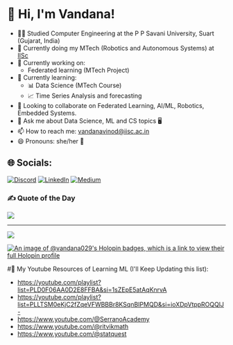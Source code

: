 # 👋 Hi, I'm Vandana!
- 👩‍💻 Studied Computer Engineering at the P P Savani University, Suart (Gujarat, India)<br>
- 🤖 Currently doing my MTech (Robotics and Autonomous Systems) at [IISc](https://en.wikipedia.org/wiki/Indian_Institute_of_Science)<br>
- 🔭 Currently working on:<br>
  - Federated learning (MTech Project)<br>
- 🌱 Currently learning:<br>
  - 📊 Data Science (MTech Course)<br>
  - 📈 Time Series Analysis and forecasting <br>
- 👯 Looking to collaborate on Federated Learning, AI/ML, Robotics, Embedded Systems.<br>
- 💬 Ask me about Data Science, ML and CS topics 🖥️<br>
- 📫 How to reach me: vandanavinod@iisc.ac.in<br>
- 😄 Pronouns: she/her 👧


## 🌐 Socials:
[![Discord](https://img.shields.io/badge/Discord-%237289DA.svg?logo=discord&logoColor=white)](https://discord.gg/https://discord.gg/JdAgVe6W) [![LinkedIn](https://img.shields.io/badge/LinkedIn-%230077B5.svg?logo=linkedin&logoColor=white)](https://linkedin.com/in/vandana-mourya) [![Medium](https://img.shields.io/badge/Medium-12100E?logo=medium&logoColor=white)](https://medium.com/@vandanamaurya0729) 

<!--- # 💻 Tech Stack:
![AssemblyScript](https://img.shields.io/badge/assembly%20script-%23000000.svg?style=for-the-badge&logo=assemblyscript&logoColor=white) ![C](https://img.shields.io/badge/c-%2300599C.svg?style=for-the-badge&logo=c&logoColor=white) ![C++](https://img.shields.io/badge/c++-%2300599C.svg?style=for-the-badge&logo=c%2B%2B&logoColor=white) ![CSS3](https://img.shields.io/badge/css3-%231572B6.svg?style=for-the-badge&logo=css3&logoColor=white) ![Java](https://img.shields.io/badge/java-%23ED8B00.svg?style=for-the-badge&logo=openjdk&logoColor=white) ![HTML5](https://img.shields.io/badge/html5-%23E34F26.svg?style=for-the-badge&logo=html5&logoColor=white) ![JavaScript](https://img.shields.io/badge/javascript-%23323330.svg?style=for-the-badge&logo=javascript&logoColor=%23F7DF1E) ![PHP](https://img.shields.io/badge/php-%23777BB4.svg?style=for-the-badge&logo=php&logoColor=white) ![Python](https://img.shields.io/badge/python-3670A0?style=for-the-badge&logo=python&logoColor=ffdd54) ![Bash Script](https://img.shields.io/badge/bash_script-%23121011.svg?style=for-the-badge&logo=gnu-bash&logoColor=white) ![Solidity](https://img.shields.io/badge/Solidity-%23363636.svg?style=for-the-badge&logo=solidity&logoColor=white) ![Anaconda](https://img.shields.io/badge/Anaconda-%2344A833.svg?style=for-the-badge&logo=anaconda&logoColor=white) ![ROS](https://img.shields.io/badge/ros-%230A0FF9.svg?style=for-the-badge&logo=ros&logoColor=white) ![Streamlit](https://img.shields.io/badge/Streamlit-%23FE4B4B.svg?style=for-the-badge&logo=streamlit&logoColor=white) ![Canva](https://img.shields.io/badge/Canva-%2300C4CC.svg?style=for-the-badge&logo=Canva&logoColor=white) ![Keras](https://img.shields.io/badge/Keras-%23D00000.svg?style=for-the-badge&logo=Keras&logoColor=white) ![Matplotlib](https://img.shields.io/badge/Matplotlib-%23ffffff.svg?style=for-the-badge&logo=Matplotlib&logoColor=black) ![NumPy](https://img.shields.io/badge/numpy-%23013243.svg?style=for-the-badge&logo=numpy&logoColor=white) ![Pandas](https://img.shields.io/badge/pandas-%23150458.svg?style=for-the-badge&logo=pandas&logoColor=white) ![PyTorch](https://img.shields.io/badge/PyTorch-%23EE4C2C.svg?style=for-the-badge&logo=PyTorch&logoColor=white) ![scikit-learn](https://img.shields.io/badge/scikit--learn-%23F7931E.svg?style=for-the-badge&logo=scikit-learn&logoColor=white) ![TensorFlow](https://img.shields.io/badge/TensorFlow-%23FF6F00.svg?style=for-the-badge&logo=TensorFlow&logoColor=white) ![Plotly](https://img.shields.io/badge/Plotly-%233F4F75.svg?style=for-the-badge&logo=plotly&logoColor=white) ![mlflow](https://img.shields.io/badge/mlflow-%23d9ead3.svg?style=for-the-badge&logo=numpy&logoColor=blue) ![Git](https://img.shields.io/badge/git-%23F05033.svg?style=for-the-badge&logo=git&logoColor=white) ![GitHub](https://img.shields.io/badge/github-%23121011.svg?style=for-the-badge&logo=github&logoColor=white) ![Notion](https://img.shields.io/badge/Notion-%23000000.svg?style=for-the-badge&logo=notion&logoColor=white) ![CMake](https://img.shields.io/badge/CMake-%23008FBA.svg?style=for-the-badge&logo=cmake&logoColor=white) ![Docker](https://img.shields.io/badge/docker-%230db7ed.svg?style=for-the-badge&logo=docker&logoColor=white) ![Arduino](https://img.shields.io/badge/-Arduino-00979D?style=for-the-badge&logo=Arduino&logoColor=white) --->

<!---
# 📊 GitHub Stats:
![](https://github-readme-stats.vercel.app/api?username=Vandana029&theme=radical&hide_border=false&include_all_commits=true&count_private=true)<br/> --->

<!--- ![](https://github-readme-stats.vercel.app/api?username=Vandana029&theme=dark&hide_border=false&include_all_commits=false&count_private=false)<br/> --->

<!---
![](https://github-readme-streak-stats.herokuapp.com/?user=Vandana029&theme=dark&hide_border=false)<br/>
![](https://github-readme-stats.vercel.app/api/top-langs/?username=Vandana029&theme=dark&hide_border=false&include_all_commits=false&count_private=false&layout=compact) --->

<!---
## 🏆 GitHub Trophies
![](https://github-profile-trophy.vercel.app/?username=Vandana029&theme=radical&no-frame=false&no-bg=true&margin-w=4) --->

### ✍️ Quote of the Day
![](https://quotes-github-readme.vercel.app/api?type=horizontal&theme=radical)

<!---
### 🔝 Top Contributed Repo
![](https://github-contributor-stats.vercel.app/api?username=Vandana029&limit=5&theme=dark&combine_all_yearly_contributions=true) --->

---
[![](https://visitcount.itsvg.in/api?id=Vandana029&icon=0&color=0)](https://visitcount.itsvg.in)

<!-- Proudly created with GPRM ( https://gprm.itsvg.in ) -->

[![An image of @vandana029's Holopin badges, which is a link to view their full Holopin profile](https://holopin.me/vandana029)](https://holopin.io/@vandana029)

#📝 My Youtube Resources of Learning ML (I'll Keep Updating this list):
- https://youtube.com/playlist?list=PLD0F06AA0D2E8FFBA&si=1sZEpE5atAqKnrvA
- https://youtube.com/playlist?list=PLLTSM0eKjC2fZqeVFWBBBr8KSqnBIPMQD&si=ioXDpVtppROQQlJ-
- https://www.youtube.com/@SerranoAcademy
- https://www.youtube.com/@ritvikmath
- https://www.youtube.com/@statquest


